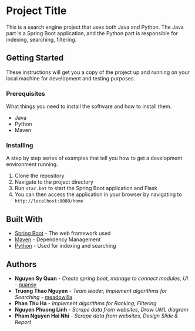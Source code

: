 # Project Title

This is a search engine project that uses both Java and Python. The Java part is a Spring Boot application, and the Python part is responsible for indexing, searching, filtering.

## Getting Started

These instructions will get you a copy of the project up and running on your local machine for development and testing purposes.

### Prerequisites

What things you need to install the software and how to install them.

- Java
- Python
- Maven

### Installing

A step by step series of examples that tell you how to get a development environment running.

1. Clone the repository
2. Navigate to the project directory
4. Run `star.bat` to start the Spring Boot application and Flask
5. You can then access the application in your browser by navigating to `http://localhost:8080/home`
   

## Built With

* [Spring Boot](https://spring.io/projects/spring-boot) - The web framework used
* [Maven](https://maven.apache.org/) - Dependency Management
* [Python](https://www.python.org/) - Used for indexing and searching

## Authors

* **Nguyen Sy Quan** - *Create spring boot, manage to connect modules, UI* - [quansy](https://github.com/for-Ely)
* **Truong Thao Nguyen** - *Team leader, Implement algorithms for Searching* - [meadowilla](https://github.com/meadowilla)
* **Phan Thu Ha** - *Implement algorithms for Ranking, Filtering*
* **Nguyen Phuong Linh** - *Scrape data from websites, Draw UML diagram*
* **Pham Nguyen Hai Nhi** - *Scrape data from websites, Design Slide & Report*

